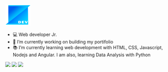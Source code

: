 <img src="logozeneto.png" width="80"/> 

- :computer: Web developer Jr. 
- 🔭 I’m currently working on building my portifolio
- :books: I’m currently learning web development with HTML, CSS, Javascript, Nodejs and Angular. I am also, learning Data Analysis with Python

[<img src="https://img.shields.io/badge/Gmail-D14836?style=for-the-badge&logo=gmail&logoColor=white" />](mailto:josepsneto@gmail.com) [<img src="https://img.shields.io/badge/LinkedIn-0077B5?style=for-the-badge&logo=linkedin&logoColor=white" />](https://www.linkedin.com/in/ze-nto/)  [<img src="https://img.shields.io/badge/Twitter-1DA1F2?style=for-the-badge&logo=twitter&logoColor=white" />](https://www.twitter.com/ze_nto/) 

